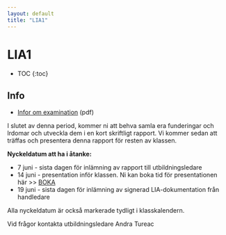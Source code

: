 ```yaml
---
layout: default
title: "LIA1"
---
```


LIA1
=========================================

* TOC
{:toc}

Info
----

* [Infor om examination](lia1.pdf) (pdf)

I slutet av denna period, kommer ni att behva samla era funderingar och lrdomar och utveckla dem i en kort skriftligt rapport. Vi kommer sedan att träffas och presentera denna rapport för resten av klassen. 


**Nyckeldatum att ha i åtanke:**

* 7 juni - sista dagen för inlämning av rapport till utbildningsledare
* 14 juni - presentation inför klassen. Ni kan boka tid för presentationen här >> [BOKA](https://docs.google.com/spreadsheets/d/1ktImXrhT8EeRaSxg47dFo2ILmg-SanJs3aPy2eeE9lw/edit#gid=0)
* 19 juni - sista dagen för inlämning av signerad LIA-dokumentation från handledare
  
Alla nyckeldatum är också markerade tydligt i klasskalendern.
  
Vid frågor kontakta utbildningsledare Andra Tureac

